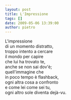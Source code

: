 ```yaml
---
layout: post
title: L'Impressione
tags: []
date: 2009-05-06 13:39:00
author: pietro
---
```

L'impressione<br/>di un momento distratto,<br/>troppo intento a cercare<br/>il mondo per capire<br/>che lui ha trovato te,<br/>anche se non sai dov'è;<br/>quell'immagine che<br/>in poco tempo è flashback,<br/>ogni altra cosa a confronto<br/>e come lei come sei tu,<br/>ogni altro sole diventa dejà-vu.
